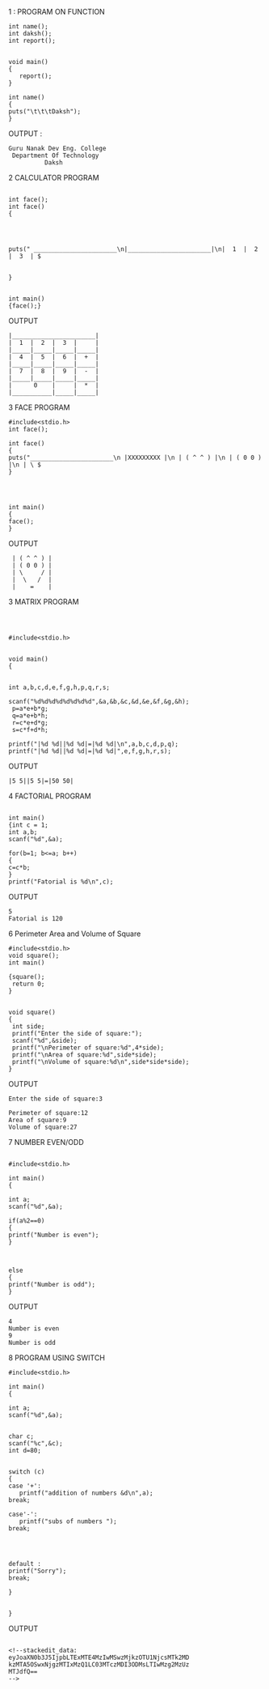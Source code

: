 1 : PROGRAM ON FUNCTION
```#include<stdio.h>
int name();
int daksh();
int report();


void main()
{
   report();
}

int name()
{
puts("\t\t\tDaksh");
}
```

OUTPUT : 
```
Guru Nanak Dev Eng. College
 Department Of Technology
          Daksh 
```
2  CALCULATOR PROGRAM
```#include<stdio.h>

int face();
int face()
{




puts(" _______________________\n|_______________________|\n|  1  |  2  |  3  | $


}


int main()
{face();}
```

OUTPUT

```
|_______________________|
|  1  |  2  |  3  |     |
|_____|_____|_____|_____|
|  4  |  5  |  6  |  +  |
|_____|_____|_____|_____|
|  7  |  8  |  9  |  -  |
|_____|_____|_____|_____|
|      0    |     |  *  |
|___________|_____|_____|
```

3 FACE PROGRAM
```
#include<stdio.h>
int face();

int face()
{
puts("_______________________\n |XXXXXXXXX |\n | ( ^ ^ ) |\n | ( 0 0 ) |\n | \ $
}




int main()
{
face();
}
```

OUTPUT
``` |XXXXXXXXX |
 | ( ^ ^ ) |
 | ( 0 0 ) |
 | \     / |
 |  \   /  |
 |    =    |
 ```

3 MATRIX PROGRAM
```



#include<stdio.h>


void main()
{


int a,b,c,d,e,f,g,h,p,q,r,s;

scanf("%d%d%d%d%d%d%d%d",&a,&b,&c,&d,&e,&f,&g,&h);
 p=a*e+b*g;
 q=a*e+b*h;
 r=c*e+d*g;
 s=c*f+d*h;

printf("|%d %d||%d %d|=|%d %d|\n",a,b,c,d,p,q);
printf("|%d %d||%d %d|=|%d %d|",e,f,g,h,r,s);
```
OUTPUT
```|5 5||5 5|=|50 50|
|5 5||5 5|=|50 50|
```
4 FACTORIAL PROGRAM
```#include<stdio.h>

int main()
{int c = 1;
int a,b;
scanf("%d",&a);

for(b=1; b<=a; b++)
{
c=c*b;
}
printf("Fatorial is %d\n",c);
```
OUTPUT
```
5
Fatorial is 120
```

6 Perimeter Area and Volume of Square
```
#include<stdio.h>
void square();
int main()

{square();
 return 0;
}


void square()
{
 int side;
 printf("Enter the side of square:");
 scanf("%d",&side);
 printf("\nPerimeter of square:%d",4*side);
 printf("\nArea of square:%d",side*side);
 printf("\nVolume of square:%d\n",side*side*side);
}

```
OUTPUT
```
Enter the side of square:3

Perimeter of square:12
Area of square:9
Volume of square:27
```

7 NUMBER EVEN/ODD
```

#include<stdio.h>

int main()
{

int a;
scanf("%d",&a);

if(a%2==0)
{
printf("Number is even");
}



else
{
printf("Number is odd");
}
```

OUTPUT
```
4
Number is even
9
Number is odd
```
8 PROGRAM USING SWITCH
```
#include<stdio.h>

int main()
{

int a;
scanf("%d",&a);


char c;
scanf("%c",&c);
int d=80;


switch (c)
{
case '+':
   printf("addition of numbers &d\n",a);
break;

case'-':
   printf("subs of numbers ");
break;




default :
printf("Sorry");
break;

}


}

```
OUTPUT
```

<!--stackedit_data:
eyJoaXN0b3J5IjpbLTExMTE4MzIwMSwzMjkzOTU1NjcsMTk2MD
kzMTA5OSwxNjgzMTIxMzQ1LC03MTczMDI3ODMsLTIwMzg2MzUz
MTJdfQ==
-->